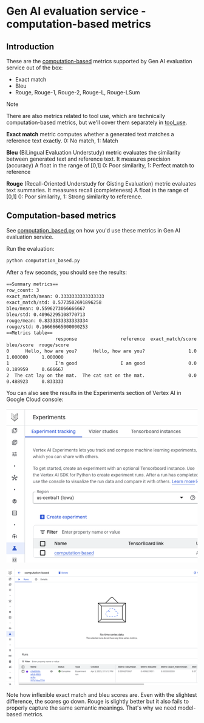 # Gen AI evaluation service - computation-based metrics

## Introduction 

These are the [computation-based](https://cloud.google.com/vertex-ai/generative-ai/docs/models/determine-eval#computation-based-metrics)
metrics supported by Gen AI evaluation service out of the box:
* Exact match 
* Bleu
* Rouge, Rouge-1, Rouge-2, Rouge-L, Rouge-LSum

> [!NOTE]
> There are also metrics related to tool use, which are technically computation-based metrics, but we'll cover them
> separately in [tool_use](../tool_use).

**Exact match** metric computes whether a generated text matches a reference text exactly.
0: No match, 1: Match

**Bleu** (BiLingual Evaluation Understudy) metric evaluates the similarity between generated text and reference text.
It measures precision (accuracy)
A float in the range of [0,1]
0: Poor similarity, 1: Perfect match to reference

**Rouge** (Recall-Oriented Understudy for Gisting Evaluation) metric evaluates text summaries.
It measures recall (completeness)
A float in the range of [0,1]
0: Poor similarity, 1: Strong similarity to reference.

## Computation-based metrics

See [computation_based.py](./computation_based.py) on how you'd use these metrics in Gen AI evaluation service.

Run the evaluation:

```python
python computation_based.py
```

After a few seconds, you should see the results:
```console
==Summary metrics==
row_count: 3
exact_match/mean: 0.3333333333333333
exact_match/std: 0.5773502691896258
bleu/mean: 0.5596273066666667
bleu/std: 0.40962295108770713
rouge/mean: 0.8333333333333334
rouge/std: 0.16666665000000253
==Metrics table==
                  response                reference  exact_match/score  bleu/score  rouge/score
0      Hello, how are you?      Hello, how are you?                1.0    1.000000     1.000000
1                 I'm good                I am good                0.0    0.189959     0.666667
2  The cat lay on the mat.  The cat sat on the mat.                0.0    0.488923     0.833333
```

You can also see the results in the Experiments section of Vertex AI in Google Cloud console:

![Vertex AI Experiments](../images/vertexai_exp1.png)

![Vertex AI Experiments](../images/vertexai_exp2.png)

Note how inflexible exact match and bleu scores are. Even with the slightest difference, the scores go down. 
Rouge is slightly better but it also fails to properly capture the same semantic meanings. That's why we need model-based
metrics.